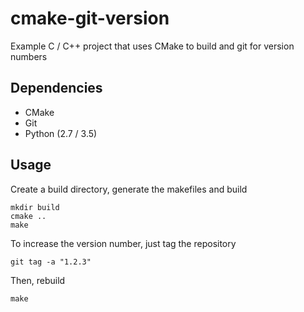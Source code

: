 # cmake-git-version
Example C / C++ project that uses CMake to build and git for version numbers

## Dependencies

* CMake
* Git
* Python (2.7 / 3.5)

## Usage

Create a build directory, generate the makefiles and build

    mkdir build
    cmake ..
    make

To increase the version number, just tag the repository

    git tag -a "1.2.3"

Then, rebuild

    make